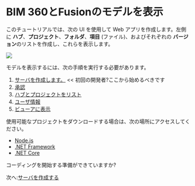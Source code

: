 # BIM 360とFusionのモデルを表示

このチュートリアルでは、次の UI を使用して Web アプリを作成します。左側に **ハブ**、**プロジェクト**、**フォルダ**、**項目** (ファイル)、およびそれぞれの **バージョン**のリストを作成し、これらを表示します。

![](_media/tutorials/run_sample_viewhubmodels.gif)

モデルを表示するには、次の手順を実行する必要があります。

1. [サーバを作成します。](environment/setup/3legged) << 初回の開発者?ここから始めるべきです
2. [承認](oauth/3legged/)
3. [ハブとプロジェクトをリスト](datamanagement/hubs/readme)
4. [ユーザ情報](oauth/user/readme)
5. [ビューアに表示](viewer/3legged/readme)


使用可能なプロジェクトをダウンロードする場合は、次の場所にアクセスしてください。

- [Node.js](https://github.com/Autodesk-Forge/learn.forge.viewhubmodels/tree/nodejs)
- [.NET Framework](https://github.com/Autodesk-Forge/learn.forge.viewhubmodels/tree/net)
- [.NET Core](https://github.com/Autodesk-Forge/learn.forge.viewhubmodels/tree/netcore)

コーディングを開始する準備ができていますか?

次へ:[サーバを作成する](environment/setup/3legged)